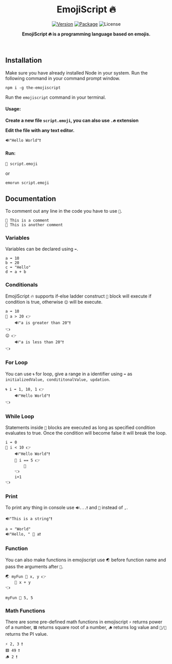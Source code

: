<h1 align="center">EmojiScript 🔥</h1>

<p align="center">
<a href="https://www.npmjs.com/package/the-emojiscript"><img alt="Version" src="https://img.shields.io/badge/npm-v1.0.0-blue"/></a>
<a href="https://www.npmjs.com/package/the-emojiscript"><img alt="Package" src="https://img.shields.io/badge/npm-the--emojiscript-orange"/></a>
<img alt="License" src="https://img.shields.io/badge/license-MIT-brightgreen"/>
</p>

<p align="center">
  <b>EmojiScript 🔥 is a programming language based on emojis.</b>
</p>
<br>

<h2>Installation</h2>
<p>Make sure you have already installed Node in your system. Run the following command in your command prompt window.</p>

```
npm i -g the-emojiscript
```

<p>Run the <code>emojiscript</code> command in your terminal.</p>

<h4>Usage: </h4>

<p><b>Create a new file <code>script.emoji</code>, you can also use <code>.🔥</code> extension</b></p>

<p><b>Edit the file with any text editor.</b></p>

```
🔊"Hello World"❗
```

<h4>Run: </h4>

```
👀 script.emoji
```

<p>or</p>

```
emorun script.emoji
```

<h2>Documentation</h2>

<p>To comment out any line in the code you have to use <code>💬</code>.</p>

```
💬 This is a comment
💬 This is another comment
```

<h3>Variables</h3>
<p>Variables can be declared using <code>➡️</code>.</p>

```
a ➡️ 10
b ➡️ 20
c ➡️ "Hello"
d ➡️ a + b
```

<h3>Conditionals</h3>
<p>EmojiScript 🔥 supports if-else ladder construct <code>🤔</code> block will execute if condition is true, otherwise <code>😌</code> will be execute.</p>

```
a ➡️ 10
🤔 a > 20 👉
    🔊"a is greater than 20"❗
👈
😌 👉
    🔊"a is less than 20"❗
👈
```

<h3>For Loop</h3>
<p>You can use <code>🌀</code> for loop, give a range in a identifier using <code>➡️</code> as <code>initializedValue, condititonalValue, updation</code>. </p>

```
🌀 i ➡️ 1, 10, 1 👉
    🔊"Hello World"❗
👈
```

<h3>While Loop</h3>
<p>Statements inside <code>🤗</code> blocks are executed as long as specified condition evaluates to true. Once the condition will become false it will break the loop.</p>

```
i ➡️ 0
🤗 i < 10 👉
    🔊"Hello World"❗
    🤔 i == 5 👉
        🚫
    👈
    i+1
👈
```

<h3>Print</h3>
<p>To print any thing in console use <code>🔊...❗</code> and <code>🔗</code> instead of <code>,</code>.</p>

```
🔊"This is a string"❗

a ➡️ "World"
🔊"Hello, " 🔗 a❗
```

<h3>Function</h3>
<p>You can also make functions in emojiscript use <code>🌏</code> before function name and pass the arguments after <code>🤌</code>.</p>

```
🌏 myFun 🤌 x, y 👉
    🙏 x + y
👈

myFun 🤌 5, 5
```

<h3>Math Functions</h3>
<p>There are some pre-defined math functions in emojiscript <code>⚡</code> returns power of a number, <code>🟥</code> returns square root of a number, <code>🪵</code> returns log value and <code>🍰/🍕</code> returns the PI value.</p>

```
⚡ 2, 3 ❗
🟥 49 ❗
🪵 2 ❗
```
